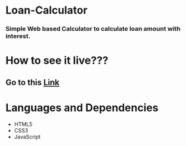 # Loan-Calculator
### Simple Web based Calculator to calculate loan amount with interest.

# How to see it live???
 ## Go to this [Link](https://ratnadeepbiswakarma.github.io/Interest-Calculator/)
# Languages and Dependencies
 * HTML5
 * CSS3
 * JavaScript
